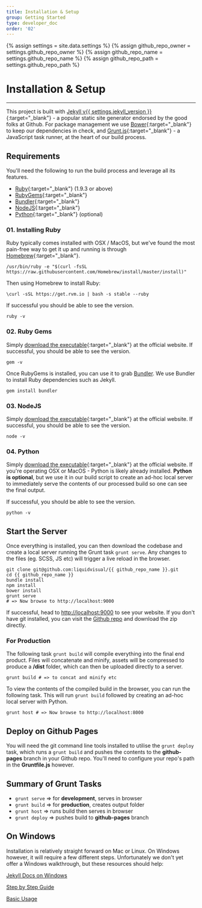 ```yaml
---
title: Installation & Setup
group: Getting Started
type: developer_doc
order: '02'
---
```


{% assign settings = site.data.settings %}
{% assign github_repo_owner = settings.github_repo_owner %}
{% assign github_repo_name = settings.github_repo_name %}
{% assign github_repo_path = settings.github_repo_path %}

# Installation &amp; Setup
---

<div class="spacer m-b-2"></div>

This project is built with [Jekyll v{{ settings.jekyll_version }}](http://jekyllrb.com){:target="_blank"} - a popular static site generator endorsed by the good folks at Github. For package management we use [Bower](http://bower.io){:target="_blank"} to keep our dependencies in check, and [Grunt.js](http://gruntjs.com){:target="_blank"} - a JavaScript task runner, at the heart of our build process.

<div class="spacer m-b-2"></div>

## Requirements

You'll need the following to run the build process and leverage all its features.

* [Ruby](https://www.ruby-lang.org/en/){:target="_blank"} (1.9.3 or above)
* [RubyGems](https://rubygems.org/pages/download){:target="_blank"}
* [Bundler](http://bundler.io){:target="_blank"}
* [NodeJS](https://nodejs.org/){:target="_blank"}
* [Python](https://www.python.org/downloads/){:target="_blank"} (optional)

<div class="spacer m-b-2"></div>

### 01. Installing Ruby

Ruby typically comes installed with OSX / MacOS, but we've found the most pain-free way to get it up and running is through [Homebrew](http://brew.sh){:target="_blank"}.

    /usr/bin/ruby -e "$(curl -fsSL https://raw.githubusercontent.com/Homebrew/install/master/install)"

Then using Homebrew to install Ruby:

    \curl -sSL https://get.rvm.io | bash -s stable --ruby

If successful you should be able to see the version.

    ruby -v

### 02. Ruby Gems

Simply [download the executable](https://rubygems.org/pages/download){:target="_blank"} at the official website. If successful, you should be able to see the version.

    gem -v

Once RubyGems is installed, you can use it to grab [Bundler](http://bundler.io). We use Bundler to install Ruby dependencies such as Jekyll.

    gem install bundler

### 03. NodeJS

Simply [download the executable](https://nodejs.org/en/){:target="_blank"} at the official website. If successful, you should be able to see the version.

    node -v

### 04. Python

Simply [download the executable](https://www.python.org/downloads/){:target="_blank"} at the official website. If you're operating OSX or MacOS - Python is likely already installed. __Python is optional__, but we use it in our build script to create an ad-hoc local server to immediately serve the contents of our processed build so one can see the final output.

If successful, you should be able to see the version.

    python -v

<div class="spacer m-b-2"></div>

## Start the Server

Once everything is installed, you can then download the codebase and create a local server running the Grunt task ```grunt serve```. Any changes to the files (eg. SCSS, JS etc) will trigger a live reload in the browser.

    git clone git@github.com:liquidvisual/{{ github_repo_name }}.git
    cd {{ github_repo_name }}
    bundle install
    npm install
    bower install
    grunt serve
    # => Now browse to http://localhost:9000

If successful, head to [http://localhost:9000](http://localhost:9000) to see your website. If you don't have git installed, you can visit the <a href="{{github_repo_path}}" target="_blank"><i class="fa fa-github"></i> Github repo</a> and download the zip directly.

<div class="spacer m-b-2"></div>

### For Production

The following task ```grunt build``` will compile everything into the final end product. Files will concatenate and minify, assets will be compressed to produce a __/dist__ folder, which can then be uploaded directly to a server.

    grunt build # => to concat and minify etc

To view the contents of the compiled build in the browser, you can run the following task. This will run ```grunt build``` followed by creating an ad-hoc local server with Python.

    grunt host # => Now browse to http://localhost:8000

<div class="spacer m-b-2"></div>

## Deploy on Github Pages

You will need the git command line tools installed to utilise the ```grunt deploy``` task, which runs a ```grunt build``` and pushes the contents to the __github-pages__ branch in your Github repo. You'll need to configure your repo's path in the __Gruntfile.js__ however.

<div class="spacer m-b-2"></div>

## Summary of Grunt Tasks

* ```grunt serve``` => for **development**, serves in browser
* ```grunt build``` => for **production**, creates output folder
* ```grunt host``` => runs build then serves in browser
* ```grunt deploy``` => pushes build to __github-pages__ branch

<div class="spacer m-b-2"></div>

<h2>On Windows <i class="fa fa-windows"></i></h2>

Installation is relatively straight forward on Mac or Linux. On Windows however, it will require a few different steps. Unfortunately we don't yet offer a Windows walkthrough, but these resources should help:

[Jekyll Docs on Windows](http://jekyllrb.com/docs/windows/#installation)

[Step by Step Guide](http://jekyll-windows.juthilo.com)




<p class="text-xs-right"><a href="/manage/#/developer/docs/03_basic-usage/">Basic Usage <i class="fa fa-long-arrow-right"></i></a></p>